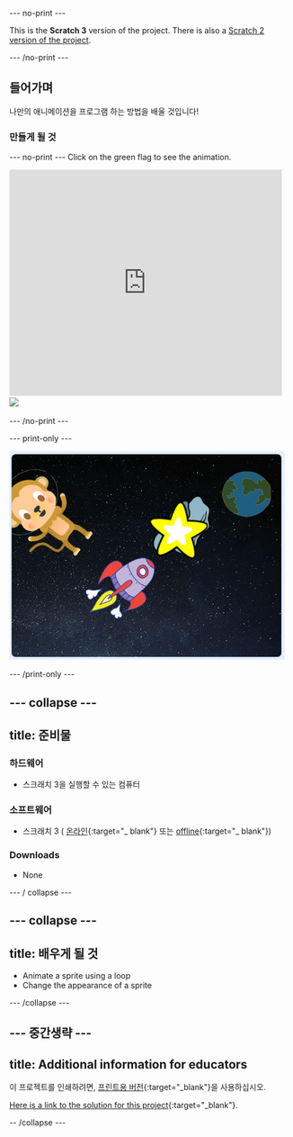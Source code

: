 \--- no-print \---

This is the **Scratch 3** version of the project. There is also a [Scratch 2 version of the project](https://projects.raspberrypi.org/en/projects/lost-in-space-scratch2).

\--- /no-print \---

## 들어가며

나만의 애니메이션을 프로그램 하는 방법을 배울 것입니다!

### 만들게 될 것

\--- no-print \--- Click on the green flag to see the animation.

<div class="scratch-preview">
  <iframe allowtransparency="true" width="485" height="402" src="https://scratch.mit.edu/projects/embed/276873231/?autostart=false" frameborder="0" scrolling="no"></iframe>
  <img src="images/space-final.png">
</div>

\--- /no-print \---

\--- print-only \---

![Complete project](images/showcase_static.png)

\--- /print-only \---

## \--- collapse \---

## title: 준비물

### 하드웨어

+ 스크래치 3을 실행할 수 있는 컴퓨터

### 소프트웨어

+ 스크래치 3 ( [온라인](http://rpf.io/scratchon){:target="_ blank"} 또는 [offline](http://rpf.io/scratchoff){:target="_ blank"})

### Downloads

+ None

\--- / collapse \---

## \--- collapse \---

## title: 배우게 될 것

+ Animate a sprite using a loop
+ Change the appearance of a sprite

\--- /collapse \---

## \--- 중간생략 \---

## title: Additional information for educators

이 프로젝트를 인쇄하려면, [프린트용 버전](https://projects.raspberrypi.org/en/projects/lost-in-space/print){:target="_blank"}을 사용하십시오.

[Here is a link to the solution for this project](http://rpf.io/p/en/lost-in-space-get){:target="_blank"}.

-- /collapse \---